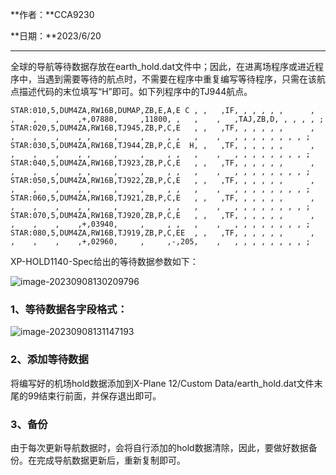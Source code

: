 **作者：**CCA9230

**日期：**2023/6/20

---

全球的导航等待数据存放在earth_hold.dat文件中；因此，在进离场程序或进近程序中，当遇到需要等待的航点时，不需要在程序中重复编写等待程序，只需在该航点描述代码的末位填写“H”即可。如下列程序中的TJ944航点。

```
STAR:010,5,DUM4ZA,RW16B,DUMAP,ZB,E,A,E C , ,   ,IF, , , , , ,      ,    ,    ,    ,    ,+,07880,     ,11800, ,   ,    ,   ,TAJ,ZB,D, , , , , ;
STAR:020,5,DUM4ZA,RW16B,TJ945,ZB,P,C,E   , ,   ,TF, , , , , ,      ,    ,    ,    ,    , ,     ,     ,     , ,   ,    ,   , , , , , , , , ;
STAR:030,5,DUM4ZA,RW16B,TJ944,ZB,P,C,E  H, ,   ,TF, , , , , ,      ,    ,    ,    ,    , ,     ,     ,     , ,   ,    ,   , , , , , , , , ;
STAR:040,5,DUM4ZA,RW16B,TJ923,ZB,P,C,E   , ,   ,TF, , , , , ,      ,    ,    ,    ,    , ,     ,     ,     , ,   ,    ,   , , , , , , , , ;
STAR:050,5,DUM4ZA,RW16B,TJ922,ZB,P,C,E   , ,   ,TF, , , , , ,      ,    ,    ,    ,    , ,     ,     ,     , ,   ,    ,   , , , , , , , , ;
STAR:060,5,DUM4ZA,RW16B,TJ921,ZB,P,C,E   , ,   ,TF, , , , , ,      ,    ,    ,    ,    , ,     ,     ,     , ,   ,    ,   , , , , , , , , ;
STAR:070,5,DUM4ZA,RW16B,TJ920,ZB,P,C,E   , ,   ,TF, , , , , ,      ,    ,    ,    ,    ,+,03940,     ,     , ,   ,    ,   , , , , , , , , ;
STAR:080,5,DUM4ZA,RW16B,TJ919,ZB,P,C,EE  , ,   ,TF, , , , , ,      ,    ,    ,    ,    ,+,02960,     ,     ,-,205,    ,   , , , , , , , , ;

```

XP-HOLD1140-Spec给出的等待数据参数如下：

![image-20230908130209796](https://bu.dusays.com/2023/09/08/64faaadd34a3e.png)

### 1、等待数据各字段格式：

![image-20230908131147193](https://bu.dusays.com/2023/09/08/64faad179c752.png)

### 2、添加等待数据

将编写好的机场hold数据添加到X-Plane 12/Custom Data/earth_hold.dat文件末尾的99结束行前面，并保存退出即可。

### 3、备份

由于每次更新导航数据时，会将自行添加的hold数据清除，因此，要做好数据备份。在完成导航数据更新后，重新复制即可。

